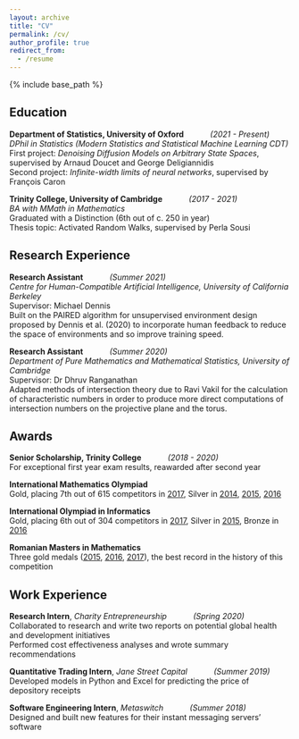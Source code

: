 ```yaml
---
layout: archive
title: "CV"
permalink: /cv/
author_profile: true
redirect_from:
  - /resume
---
```


{% include base_path %}

## Education

**Department of Statistics, University of Oxford**&nbsp;&nbsp;&nbsp;&nbsp;&nbsp;&nbsp;&nbsp;&nbsp;&nbsp;&nbsp;&nbsp;&nbsp;_(2021 - Present)_\
_DPhil in Statistics (Modern Statistics and Statistical Machine Learning CDT)_\
First project: _Denoising Diffusion Models on Arbitrary State Spaces_, supervised by Arnaud Doucet and George Deligiannidis\
Second project: _Infinite-width limits of neural networks_, supervised by François Caron

**Trinity College, University of Cambridge**&nbsp;&nbsp;&nbsp;&nbsp;&nbsp;&nbsp;&nbsp;&nbsp;&nbsp;&nbsp;&nbsp;&nbsp;_(2017 - 2021)_\
_BA with MMath in Mathematics_\
Graduated with a Distinction (6th out of c. 250 in year)\
Thesis topic: Activated Random Walks, supervised by Perla Sousi

## Research Experience

**Research Assistant**&nbsp;&nbsp;&nbsp;&nbsp;&nbsp;&nbsp;&nbsp;&nbsp;&nbsp;&nbsp;&nbsp;&nbsp;_(Summer 2021)_\
_Centre for Human-Compatible Artificial Intelligence, University of California Berkeley_\
Supervisor: Michael Dennis\
Built on the PAIRED algorithm for unsupervised environment design proposed by Dennis et al. (2020) to incorporate human feedback to reduce the space of environments and so improve training speed.

**Research Assistant**&nbsp;&nbsp;&nbsp;&nbsp;&nbsp;&nbsp;&nbsp;&nbsp;&nbsp;&nbsp;&nbsp;&nbsp;_(Summer 2020)_\
_Department of Pure Mathematics and Mathematical Statistics, University of Cambridge_\
Supervisor: Dr Dhruv Ranganathan\
Adapted methods of intersection theory due to Ravi Vakil for the calculation of characteristic numbers in order to
produce more direct computations of intersection numbers on the projective plane and the torus.

## Awards

**Senior Scholarship, Trinity College**&nbsp;&nbsp;&nbsp;&nbsp;&nbsp;&nbsp;&nbsp;&nbsp;&nbsp;&nbsp;&nbsp;&nbsp;_(2018 - 2020)_\
For exceptional first year exam results, reawarded after second year

**International Mathematics Olympiad**\
Gold, placing 7th out of 615 competitors in [2017](https://www.imo-official.org/participant_r.aspx?id=25080), Silver in [2014](https://www.imo-official.org/participant_r.aspx?id=25080), [2015](https://www.imo-official.org/participant_r.aspx?id=25080), [2016](https://www.imo-official.org/participant_r.aspx?id=25080)

**International Olympiad in Informatics**\
Gold, placing 6th out of 304 competitors in [2017](http://stats.ioinformatics.org/people/5794), Silver in [2015](http://stats.ioinformatics.org/people/5794), Bronze in [2016](http://stats.ioinformatics.org/people/5794)

**Romanian Masters in Mathematics**\
Three gold medals ([2015](https://rmms.lbi.ro/rmm2015/index.php?id=results_math), [2016](https://rmms.lbi.ro/rmm2016/index.php?id=results_math), [2017](https://rmms.lbi.ro/rmm2017/index.php?id=results_math)), the best record in the history of this competition

## Work Experience

**Research Intern**, _Charity Entrepreneurship_&nbsp;&nbsp;&nbsp;&nbsp;&nbsp;&nbsp;&nbsp;&nbsp;&nbsp;&nbsp;&nbsp;&nbsp;_(Spring 2020)_\
Collaborated to research and write two reports on potential global health and development initiatives\
Performed cost effectiveness analyses and wrote summary recommendations

**Quantitative Trading Intern**, _Jane Street Capital_&nbsp;&nbsp;&nbsp;&nbsp;&nbsp;&nbsp;&nbsp;&nbsp;&nbsp;&nbsp;&nbsp;&nbsp;_(Summer 2019)_\
Developed models in Python and Excel for predicting the price of depository receipts

**Software Engineering Intern**, _Metaswitch_&nbsp;&nbsp;&nbsp;&nbsp;&nbsp;&nbsp;&nbsp;&nbsp;&nbsp;&nbsp;&nbsp;&nbsp;_(Summer 2018)_\
Designed and built new features for their instant messaging servers’ software
